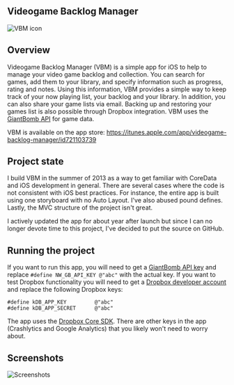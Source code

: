 ## Videogame Backlog Manager

![VBM icon](http://i.imgur.com/sKLTk5W.png)

## Overview


Videogame Backlog Manager (VBM) is a simple app for iOS to help to manage your video game backlog and collection. You can search for games, add them to your library, and specify information such as progress, rating and notes. Using this information, VBM provides a simple way to keep track of your now playing list, your backlog and your library. In addition, you can also share your game lists via email. Backing up and restoring your games list is also possible through Dropbox integration. VBM uses the [GiantBomb API](http://www.giantbomb.com/api/) for game data.

VBM is available on the app store: <https://itunes.apple.com/app/videogame-backlog-manager/id721103739>

## Project state

I build VBM in the summer of 2013 as a way to get familiar with CoreData and iOS development in general. There are several cases where the code is not consistent with iOS best  practices. For instance, the entire app is built using one storyboard with no Auto Layout. I've also abused pound defines. Lastly, the MVC structure of the project isn't great. 

I actively updated the app for about year after launch but since I can no longer devote time to this project, I've decided to put the source on GitHub.

## Running the project


If you want to run this app, you will need to get a [GiantBomb API key](http://www.giantbomb.com/api/) and replace `#define NW_GB_API_KEY @"abc"` with the actual key. If you want to test Dropbox functionality you will need to get a [Dropbox developer account](https://www.dropbox.com/developers) and replace the following Dropbox keys:

	#define kDB_APP_KEY         @"abc"
	#define kDB_APP_SECRET      @"abc"

The app uses the [Dropbox Core SDK](https://www.dropbox.com/developers/core/sdks/ios). There are other keys in the app (Crashlytics and Google Analytics) that you likely won't need to worry about.

## Screenshots

![Screenshots](http://i.imgur.com/ETcqeGP.png)
